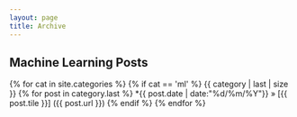 ```yaml
---
layout: page
title: Archive
---
```


## Machine Learning Posts
{% for cat in site.categories %}
{% if cat == 'ml' %}
{{ category | last | size }}
    {% for post in category.last %}
        *{{ post.date | date:"%d/%m/%Y"}}  &raquo; [{{ post.tile }}] ({{ post.url }})
{% endif %}
{% endfor %}
